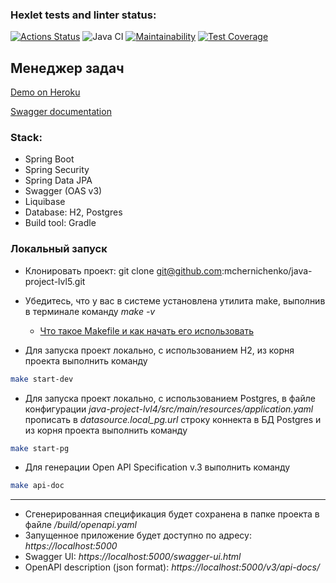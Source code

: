 ### Hexlet tests and linter status:
[![Actions Status](https://github.com/mchernichenko/java-project-lvl5/workflows/hexlet-check/badge.svg)](https://github.com/mchernichenko/java-project-lvl5/actions)
![Java CI](https://github.com/mchernichenko/java-project-lvl5/actions/workflows/java-ci.yml/badge.svg)
[![Maintainability](https://api.codeclimate.com/v1/badges/bc990ec32ef307ecfc93/maintainability)](https://codeclimate.com/github/mchernichenko/java-project-lvl5/maintainability)
[![Test Coverage](https://api.codeclimate.com/v1/badges/bc990ec32ef307ecfc93/test_coverage)](https://codeclimate.com/github/mchernichenko/java-project-lvl5/test_coverage)

## Менеджер задач

[Demo on Heroku](http://java-project-lvl5.herokuapp.com)

[Swagger documentation](http://java-project-lvl5.herokuapp.com/swagger-ui.html)

### Stack:
* Spring Boot
* Spring Security
* Spring Data JPA
* Swagger (OAS v3)
* Liquibase
* Database: H2, Postgres
* Build tool: Gradle

### Локальный запуск
* Клонировать проект: git clone git@github.com:mchernichenko/java-project-lvl5.git
* Убедитесь, что у вас в системе установлена утилита make, выполнив в терминале команду *make -v*
  * [Что такое Makefile и как начать его использовать](https://guides.hexlet.io/makefile-as-task-runner/)

* Для запуска проект локально, с использованием H2, из корня проекта выполнить команду
```sh
make start-dev 
```
* Для запуска проект локально, с использованием Postgres, в файле конфигурации *java-project-lvl4/src/main/resources/application.yaml*
  прописать в *datasource.local_pg.url* строку коннекта в БД Postgres и из корня проекта выполнить команду
```sh
make start-pg 
``` 
* Для генерации Open API Specification v.3 выполнить команду
```sh
make api-doc 
```
---

* Сгенерированная спецификация будет сохранена в папке проекта в файле */build/openapi.yaml*
* Запущенное приложение будет доступно по адресу: *https://localhost:5000*
* Swagger UI: *https://localhost:5000/swagger-ui.html*
* OpenAPI description (json format): *https://localhost:5000/v3/api-docs/*



